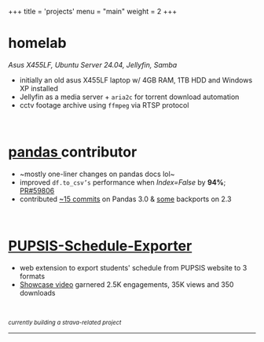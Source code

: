 +++
title = 'projects'
menu = "main"
weight = 2
+++

# homelab

_Asus X455LF, Ubuntu Server 24.04, Jellyfin, Samba_

- initially an old asus X455LF laptop w/ 4GB RAM, 1TB HDD and Windows XP installed
- Jellyfin as a media server + `aria2c` for torrent download automation
- cctv footage archive using `ffmpeg` via RTSP protocol

<br>

# [ pandas ](https://pandas.pydata.org/) contributor

- ~mostly one-liner changes on pandas docs lol~
- improved `df.to_csv’s` performance when _Index=False_ by **94%**; [PR#59806](https://github.com/pandas-dev/pandas/pull/59608)
- contributed [~15 commits](https://github.com/pandas-dev/pandas/commits?author=kevsteramp) on Pandas 3.0 & [some](https://github.com/pandas-dev/pandas/commits/2.3.x?author=kevsteramp) backports on 2.3

<br>

# [ PUPSIS-Schedule-Exporter ](https://github.com/KevsterAmp/PUPSIS-Schedule-Exporter)

- web extension to export students' schedule from PUPSIS website to 3 formats
- [Showcase video](https://www.facebook.com/share/v/1C6tNF3htf/) garnered 2.5K engagements, 35K views and 350 downloads

<br>

<small>_currently building a strava-related project_</small>

---
